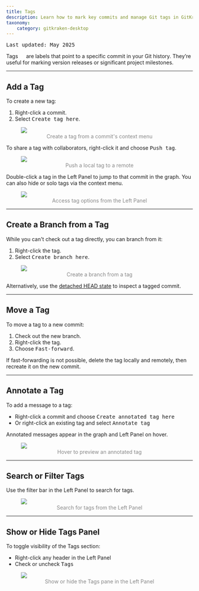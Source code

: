 ```yaml
---
title: Tags
description: Learn how to mark key commits and manage Git tags in GitKraken Desktop.
taxonomy:
    category: gitkraken-desktop
---
```

<kbd>Last updated: May 2025</kbd>

Tags <em class='context-menu'><img style='transform:rotate(180deg);height:1em;' src='/wp-content/uploads/gk-tag-icon.svg'></em> are labels that point to a specific commit in your Git history. They’re useful for marking version releases or significant project milestones.

***

## Add a Tag

To create a new tag:
1. Right-click a commit.
2. Select <kbd>Create tag here</kbd>.

<figure>
  <img src="/wp-content/uploads/create-tag-2025.png" srcset="/wp-content/uploads/create-tag-2025.png" class="help-center-img img-bordered">
  <figcaption style="text-align:center; color:#888">Create a tag from a commit's context menu</figcaption>
</figure>

To share a tag with collaborators, right-click it and choose <kbd>Push tag</kbd>.

<figure>
  <img src="/wp-content/uploads/push-tag-2025.png" srcset="/wp-content/uploads/push-tag-2025@2x.png" class="help-center-img img-bordered">
  <figcaption style="text-align:center; color:#888">Push a local tag to a remote</figcaption>
</figure>

Double-click a tag in the Left Panel to jump to that commit in the graph. You can also hide or solo tags via the context menu.

<figure>
  <img src="/wp-content/uploads/tag-right.png" srcset="/wp-content/uploads/tag-right.png" class="help-center-img img-bordered">
  <figcaption style="text-align:center; color:#888">Access tag options from the Left Panel</figcaption>
</figure>

***

## Create a Branch from a Tag

While you can't check out a tag directly, you can branch from it:
1. Right-click the tag.
2. Select <kbd>Create branch here</kbd>.

<figure>
  <img src="/wp-content/uploads/tag-branch.png" srcset="/wp-content/uploads/tag-branch@2x.png" class="help-center-img img-bordered">
  <figcaption style="text-align:center; color:#888">Create a branch from a tag</figcaption>
</figure>

Alternatively, use the [detached HEAD state](/working-with-commits/detached-head-state/) to inspect a tagged commit.

***

## Move a Tag

To move a tag to a new commit:
1. Check out the new branch.
2. Right-click the tag.
3. Choose <kbd>Fast-forward</kbd>.

If fast-forwarding is not possible, delete the tag locally and remotely, then recreate it on the new commit.

***

## Annotate a Tag

To add a message to a tag:
- Right-click a commit and choose <kbd>Create annotated tag here</kbd>
- Or right-click an existing tag and select <kbd>Annotate tag</kbd>

Annotated messages appear in the graph and Left Panel on hover.

<figure>
  <img src="/wp-content/uploads/tag-annotation.png" srcset="/wp-content/uploads/tag-annotation.png" class="help-center-img img-bordered">
  <figcaption style="text-align:center; color:#888">Hover to preview an annotated tag</figcaption>
</figure>

***

## Search or Filter Tags

Use the filter bar in the Left Panel to search for tags.

<figure>
  <img src="/wp-content/uploads/filter-tags.png" srcset="/wp-content/uploads/filter-tags@2x.png" class="help-center-img img-bordered">
  <figcaption style="text-align:center; color:#888">Search for tags from the Left Panel</figcaption>
</figure>

***

## Show or Hide Tags Panel

To toggle visibility of the Tags section:
- Right-click any header in the Left Panel
- Check or uncheck <kbd>Tags</kbd>

<figure>
  <img src="/wp-content/uploads/toggle-panes-2025.png" srcset="/wp-content/uploads/toggle-panes-2025@2x.png" class="help-center-img img-bordered">
  <figcaption style="text-align:center; color:#888">Show or hide the Tags pane in the Left Panel</figcaption>
</figure>
